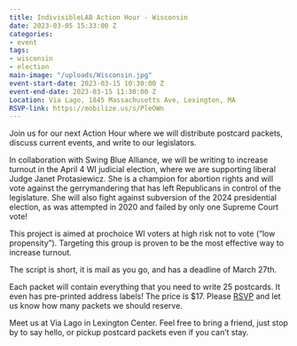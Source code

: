 ```yaml
---
title: IndivisibleLAB Action Hour - Wisconsin
date: 2023-03-05 15:33:00 Z
categories:
- event
tags:
- wisconsin
- election
main-image: "/uploads/Wisconsin.jpg"
event-start-date: 2023-03-15 10:30:00 Z
event-end-date: 2023-03-15 11:30:00 Z
Location: Via Lago, 1845 Massachusetts Ave, Lexington, MA
RSVP-link: https://mobilize.us/s/PleOWn
---
```


Join us for our next Action Hour where we will distribute postcard packets, discuss current events, and write to our legislators.

In collaboration with Swing Blue Alliance, we will be writing to increase turnout in the April 4 WI judicial election, where we are supporting liberal Judge Janet Protasiewicz. She is a champion for abortion rights and will vote against the gerrymandering that has left Republicans in control of the legislature. She will also fight against subversion of the 2024 presidential election, as was attempted in 2020 and failed by only one Supreme Court vote!

This project is aimed at prochoice WI voters at high risk not to vote (“low propensity”). Targeting this group is proven to be the most effective way to increase turnout.

The script is short, it is mail as you go, and has a deadline of March 27th.

Each packet will contain everything that you need to write 25 postcards. It even has pre-printed address labels! The price is $17.
Please [RSVP](https://mobilize.us/s/PleOWn) and let us know how many packets we should reserve.

Meet us at Via Lago in Lexington Center. Feel free to bring a friend, just stop by to say hello, or pickup postcard packets even if you can’t stay. 